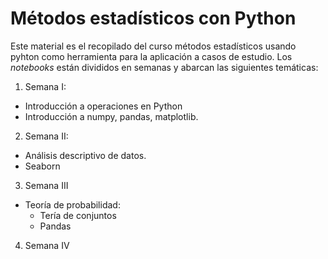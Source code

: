 # **Métodos estadísticos con Python**

Este material es el recopilado del curso métodos estadísticos usando pyhton como herramienta para la aplicación a casos de estudio.
Los *notebooks* están divididos en semanas y abarcan las siguientes temáticas:

1. Semana I: 
  - Introducción a operaciones en Python
  - Introducción a numpy, pandas, matplotlib.
2. Semana II: 
  - Análisis descriptivo de datos.
  - Seaborn
3. Semana III
  - Teoría de probabilidad:
    - Tería de conjuntos
    - Pandas
4. Semana IV   


 
